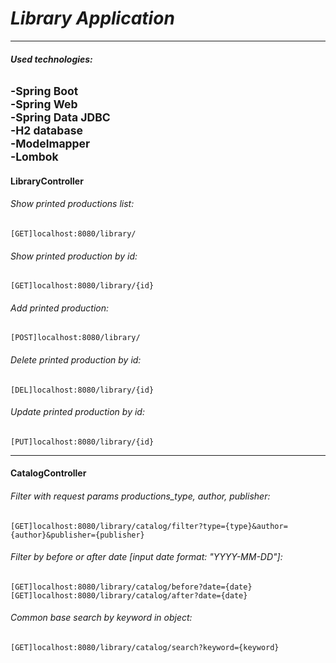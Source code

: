 # ***Library Application***

_______

###### ***Used technologies:***

<sub>-Spring Boot  
-Spring Web  
-Spring Data JDBC  
-H2 database  
-Modelmapper  
-Lombok</sub>
-------

#### LibraryController

###### Show printed productions list:

    [GET]localhost:8080/library/

###### Show printed production by id:

    [GET]localhost:8080/library/{id}

###### Add printed production:

    [POST]localhost:8080/library/

###### Delete printed production by id:

    [DEL]localhost:8080/library/{id}

###### Update printed production by id:

    [PUT]localhost:8080/library/{id}

_______

#### CatalogController

###### Filter with request params productions_type, author, publisher:

    [GET]localhost:8080/library/catalog/filter?type={type}&author={author}&publisher={publisher}
###### Filter by before or after date [input date format: "YYYY-MM-DD"]:

    [GET]localhost:8080/library/catalog/before?date={date}
    [GET]localhost:8080/library/catalog/after?date={date}
###### Common base search by keyword in object:

    [GET]localhost:8080/library/catalog/search?keyword={keyword}